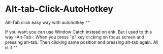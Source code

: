 # Alt-tab-Click-AutoHotkey
Alt-Tab click easy way with autohotkey ^^

If you want you can use Window Catch instead on ahk. But i used to this way -Alt-Tab-.
When you press "p" key clicking on focus screen and pressing alt-tab. Then clicking same position and pressing alt-tab again.
All is it ^^




